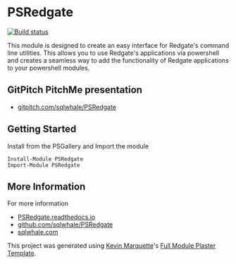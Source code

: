 # PSRedgate

[![Build status](https://ci.appveyor.com/api/projects/status/tksvms0sygteap6o/branch/master?svg=true)](https://ci.appveyor.com/project/sqlwhale/psredgate/branch/master)

This module is designed to create an easy interface for Redgate's command line utilities. This allows you to use Redgate's applications via powershell and creates a seamless way to add the functionality of Redgate applications to your powershell modules.

## GitPitch PitchMe presentation

* [gitpitch.com/sqlwhale/PSRedgate](https://gitpitch.com/sqlwhale/PSRedgate)

## Getting Started

Install from the PSGallery and Import the module

    Install-Module PSRedgate
    Import-Module PSRedgate

## More Information

For more information

* [PSRedgate.readthedocs.io](http://PSRedgate.readthedocs.io)
* [github.com/sqlwhale/PSRedgate](https://github.com/sqlwhale/PSRedgate)
* [sqlwhale.com](https://sqlwhale.com)


This project was generated using [Kevin Marquette](http://kevinmarquette.github.io)'s [Full Module Plaster Template](https://github.com/KevinMarquette/PlasterTemplates/tree/master/FullModuleTemplate).
